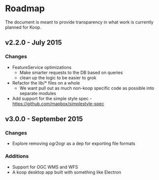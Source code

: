 # Roadmap
The document is meant to provide transparency in what work is currently planned for Koop.

## v2.2.0 - July 2015
### Changes 
* FeatureService optimizations 
  * Make smarter requests to the DB based on queries 
  * clean up the logic to be easier to grok
* Refactor the lib/* files on a whole
  - We want pull out as much non-koop specific code as possible into separate modules
* Add support for the simple style spec - https://github.com/mapbox/simplestyle-spec

## v3.0.0 - September 2015
### Changes 
* Explore removing ogr2ogr as a dep for exporting file formats
### Additions 
* Support for OGC WMS and WFS 
* A koop desktop app built with something like Electron
